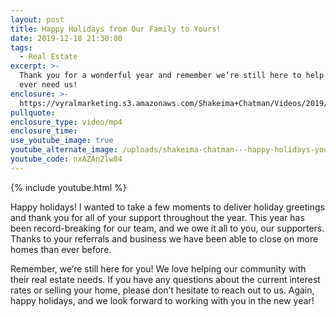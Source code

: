 ```yaml
---
layout: post
title: Happy Holidays from Our Family to Yours!
date: 2019-12-18 21:30:00
tags:
  - Real Estate
excerpt: >-
  Thank you for a wonderful year and remember we’re still here to help if you
  ever need us!
enclosure: >-
  https://vyralmarketing.s3.amazonaws.com/Shakeima+Chatman/Videos/2019/December/Happy+Holidays+from+Our+Family+to+Yours!.mp4
pullquote:
enclosure_type: video/mp4
enclosure_time:
use_youtube_image: true
youtube_alternate_image: /uploads/shakeima-chatman---happy-holidays-youtube.jpg
youtube_code: nxAZAn2lw84
---
```


{% include youtube.html %}

Happy holidays\! I wanted to take a few moments to deliver holiday greetings and thank you for all of your support throughout the year. This year has been record-breaking for our team, and we owe it all to you, our supporters. Thanks to your referrals and business we have been able to close on more homes than ever before.

Remember, we’re still here for you\! We love helping our community with their real estate needs. If you have any questions about the current interest rates or selling your home, please don’t hesitate to reach out to us. Again, happy holidays, and we look forward to working with you in the new year\!

&nbsp;